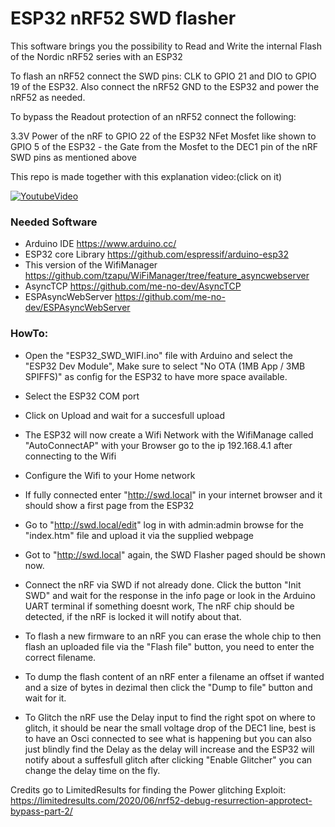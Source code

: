 # ESP32 nRF52 SWD flasher
This software brings you the possibility to Read and Write the internal Flash of the Nordic nRF52 series with an ESP32

To flash an nRF52 connect the SWD pins: CLK to GPIO 21 and DIO to GPIO 19 of the ESP32. Also connect the nRF52 GND to the ESP32 and power the nRF52 as needed.

To bypass the Readout protection of an nRF52 connect the following:

3.3V Power of the nRF to GPIO 22 of the ESP32
NFet Mosfet like shown to GPIO 5 of the ESP32 - the Gate from the Mosfet to the DEC1 pin of the nRF
SWD pins as mentioned above


This repo is made together with this explanation video:(click on it)

[![YoutubeVideo](https://img.youtube.com/vi/Iu6RoXRZxOk/0.jpg)](https://www.youtube.com/watch?v=Iu6RoXRZxOk)


### Needed Software

- Arduino IDE https://www.arduino.cc/
- ESP32 core Library https://github.com/espressif/arduino-esp32
- This version of the WifiManager https://github.com/tzapu/WiFiManager/tree/feature_asyncwebserver
- AsyncTCP https://github.com/me-no-dev/AsyncTCP
- ESPAsyncWebServer https://github.com/me-no-dev/ESPAsyncWebServer


### HowTo:

- Open the "ESP32_SWD_WIFI.ino" file with Arduino and select the "ESP32 Dev Module", Make sure to select "No OTA (1MB App / 3MB SPIFFS)" as config for the ESP32 to have more space available.
- Select the ESP32 COM port
- Click on Upload and wait for a succesfull upload
- The ESP32 will now create a Wifi Network with the WifiManage called "AutoConnectAP" with your Browser go to the ip 192.168.4.1 after connecting to the Wifi
- Configure the Wifi to your Home network
- If fully connected enter "http://swd.local" in your internet browser and it should show a first page from the ESP32
- Go to "http://swd.local/edit" log in with admin:admin browse for the "index.htm" file and upload it via the supplied webpage
- Got to "http://swd.local" again, the SWD Flasher paged should be shown now.
- Connect the nRF via SWD if not already done. Click the button "Init SWD" and wait for the response in the info page or look in the Arduino UART terminal if something doesnt work, The nRF chip should be detected, if the nRF is locked it will notify about that.

- To flash a new firmware to an nRF you can erase the whole chip to then flash an uploaded file via the "Flash file" button, you need to enter the correct filename.
- To dump the flash content of an nRF enter a filename an offset if wanted and a size of bytes in dezimal then click the "Dump to file" button and wait for it.
- To Glitch the nRF use the Delay input to find the right spot on where to glitch, it should be near the small voltage drop of the DEC1 line, best is to have an Osci connected to see what is happening but you can also just blindly find the Delay as the delay will increase and the ESP32 will notify about a suffesfull glitch after clicking "Enable Glitcher" you can change the delay time on the fly.

Credits go to LimitedResults for finding the Power glitching Exploit: https://limitedresults.com/2020/06/nrf52-debug-resurrection-approtect-bypass-part-2/

